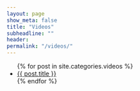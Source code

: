 ```yaml
---
layout: page
show_meta: false
title: "Videos"
subheadline: ""
header:
permalink: "/videos/"
---
```

<ul>
    {% for post in site.categories.videos %}
    <li><a href="{{ site.url }}{{ site.baseurl }}{{ post.url }}">{{ post.title }}</a></li>
    {% endfor %}
</ul>
